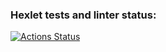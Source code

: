 ### Hexlet tests and linter status:
[![Actions Status](https://github.com/KindProgrammer/frontend-project-44/actions/workflows/hexlet-check.yml/badge.svg)](https://github.com/KindProgrammer/frontend-project-44/actions)